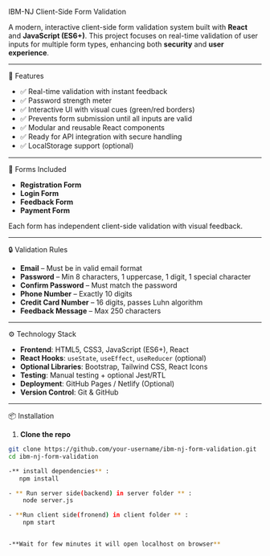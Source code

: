 IBM-NJ Client-Side Form Validation

A modern, interactive client-side form validation system built with **React** and **JavaScript (ES6+)**. This project focuses on real-time validation of user inputs for multiple form types, enhancing both **security** and **user experience**.

---
🚀 Features

- ✅ Real-time validation with instant feedback
- ✅ Password strength meter
- ✅ Interactive UI with visual cues (green/red borders)
- ✅ Prevents form submission until all inputs are valid
- ✅ Modular and reusable React components
- ✅ Ready for API integration with secure handling
- ✅ LocalStorage support (optional)

---

🧠 Forms Included

- **Registration Form**
- **Login Form**
- **Feedback Form**
- **Payment Form**

Each form has independent client-side validation with visual feedback.

---

🔒 Validation Rules

- **Email** – Must be in valid email format  
- **Password** – Min 8 characters, 1 uppercase, 1 digit, 1 special character  
- **Confirm Password** – Must match the password  
- **Phone Number** – Exactly 10 digits  
- **Credit Card Number** – 16 digits, passes Luhn algorithm  
- **Feedback Message** – Max 250 characters  

---

⚙️ Technology Stack

- **Frontend**: HTML5, CSS3, JavaScript (ES6+), React  
- **React Hooks**: `useState`, `useEffect`, `useReducer` (optional)  
- **Optional Libraries**: Bootstrap, Tailwind CSS, React Icons  
- **Testing**: Manual testing + optional Jest/RTL  
- **Deployment**: GitHub Pages / Netlify (Optional)  
- **Version Control**: Git & GitHub  

---

📦 Installation

1. **Clone the repo**

```bash
git clone https://github.com/your-username/ibm-nj-form-validation.git
cd ibm-nj-form-validation

-** install dependencies** :
   npm install

- ** Run server side(backend) in server folder ** :
    node server.js

- **Run client side(fronend) in client folder ** :
    npm start


-**Wait for few minutes it will open localhost on browser**
